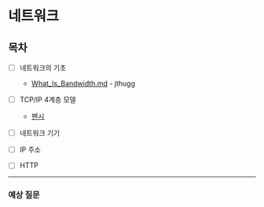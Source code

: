 # 네트워크

## 목차


- [ ] 네트워크의 기초
    - [What_Is_Bandwidth.md](https://github.com/Fancy96/CS_Study/blob/main/Network/01_What_Is_Bandwidth.md) - jthugg
- [ ] TCP/IP 4계층 모델
    - [팬시](https://github.com/Fancy96/CS_Study/blob/main/Network/TCP-IP-4%EA%B3%84%EC%B8%B5-%EB%AA%A8%EB%8D%B8-%ED%8C%AC%EC%8B%9C.md)
- [ ] 네트워크 기기
- [ ] IP 주소
- [ ] HTTP


---

### 예상 질문
